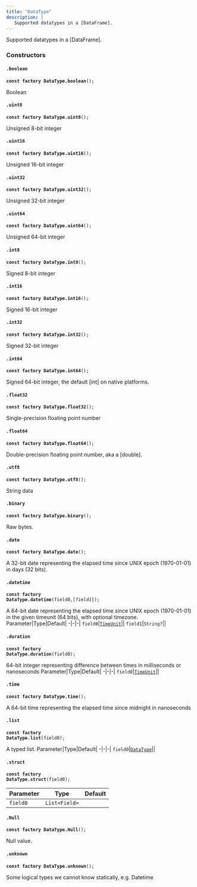 ```yaml
---
title: "DataType"
description: |
   Supported datatypes in a [DataFrame].
---
```

 Supported datatypes in a [DataFrame].

### Constructors
#### `.boolean`
<code><strong>const factory DataType.boolean</strong>();</code>

 Boolean
#### `.uint8`
<code><strong>const factory DataType.uint8</strong>();</code>

 Unsigned 8-bit integer
#### `.uint16`
<code><strong>const factory DataType.uint16</strong>();</code>

 Unsigned 16-bit integer
#### `.uint32`
<code><strong>const factory DataType.uint32</strong>();</code>

 Unsigned 32-bit integer
#### `.uint64`
<code><strong>const factory DataType.uint64</strong>();</code>

 Unsigned 64-bit integer
#### `.int8`
<code><strong>const factory DataType.int8</strong>();</code>

 Signed 8-bit integer
#### `.int16`
<code><strong>const factory DataType.int16</strong>();</code>

 Signed 16-bit integer
#### `.int32`
<code><strong>const factory DataType.int32</strong>();</code>

 Signed 32-bit integer
#### `.int64`
<code><strong>const factory DataType.int64</strong>();</code>

 Signed 64-bit integer, the default [int] on native platforms.
#### `.float32`
<code><strong>const factory DataType.float32</strong>();</code>

 Single-precision floating point number
#### `.float64`
<code><strong>const factory DataType.float64</strong>();</code>

 Double-precision floating point number, aka a [double].
#### `.utf8`
<code><strong>const factory DataType.utf8</strong>();</code>

 String data
#### `.binary`
<code><strong>const factory DataType.binary</strong>();</code>

 Raw bytes.
#### `.date`
<code><strong>const factory DataType.date</strong>();</code>

 A 32-bit date representing the elapsed time since UNIX epoch (1970-01-01)
 in days (32 bits).
#### `.datetime`
<code><strong>const factory DataType.datetime</strong>(field0,[<i>field1</i>]);</code>

 A 64-bit date representing the elapsed time since UNIX epoch (1970-01-01)
 in the given timeunit (64 bits), with optional timezone.
Parameter|Type|Default|
-|-|-|
`field0`|<code>[TimeUnit]</code>||
`field1`|<code>String?</code>||
#### `.duration`
<code><strong>const factory DataType.duration</strong>(field0);</code>

 64-bit integer representing difference between times in milliseconds or nanoseconds
Parameter|Type|Default|
-|-|-|
`field0`|<code>[TimeUnit]</code>||
#### `.time`
<code><strong>const factory DataType.time</strong>();</code>

 A 64-bit time representing the elapsed time since midnight in nanoseconds
#### `.list`
<code><strong>const factory DataType.list</strong>(field0);</code>

 A typed list.
Parameter|Type|Default|
-|-|-|
`field0`|<code>[DataType]</code>||
#### `.struct`
<code><strong>const factory DataType.struct</strong>(field0);</code>


Parameter|Type|Default|
-|-|-|
`field0`|<code>List\<Field></code>||
#### `.Null`
<code><strong>const factory DataType.Null</strong>();</code>

 Null value.
#### `.unknown`
<code><strong>const factory DataType.unknown</strong>();</code>

 Some logical types we cannot know statically, e.g. Datetime

[TimeUnit]: /reference/enums/timeunit
[DataType]: /reference/classes/datatype